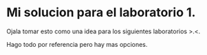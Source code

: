 # Mi solucion para el laboratorio 1.


Ojala tomar esto como una idea para los siguientes laboratorios >.<.

Hago todo por referencia pero hay mas opciones.
